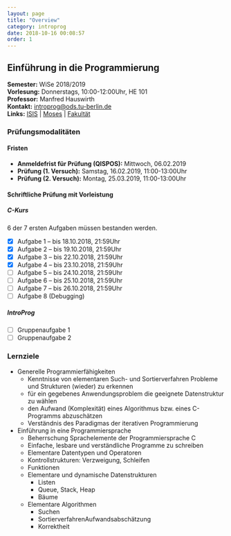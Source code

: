 ```yaml
---
layout: page
title: "Overview"
category: introprog
date: 2018-10-16 00:08:57
order: 1
---
```

## Einführung in die Programmierung

**Semester:** WiSe 2018/2019 <br>
**Vorlesung:** Donnerstags, 10:00-12:00Uhr, HE 101 <br>
**Professor:** Manfred Hauswirth <br>
**Kontakt:** introprog@ods.tu-berlin.de <br>
**Links:** [ISIS](https://isis.tu-berlin.de/course/view.php?id=14082) | [Moses](https://moseskonto.tu-berlin.de/moses/modultransfersystem/bolognamodule/beschreibung/anzeigen.html?number=40017&version=6&sprache=1) | [Fakultät](https://www.ods.tu-berlin.de/menue/lehre/)

### Prüfungsmodalitäten

#### Fristen
- **Anmeldefrist für Prüfung (QISPOS):** Mittwoch, 06.02.2019
- **Prüfung (1. Versuch):** Samstag, 16.02.2019, 11:00-13:00Uhr
- **Prüfung (2. Versuch):** Montag, 25.03.2019, 11:00-13:00Uhr

#### Schriftliche Prüfung mit Vorleistung

##### C-Kurs
6 der 7 ersten Aufgaben müssen bestanden werden.
- [x] Aufgabe 1 – bis 18.10.2018, 21:59Uhr
- [x] Aufgabe 2 – bis 19.10.2018, 21:59Uhr
- [x] Aufgabe 3 – bis 22.10.2018, 21:59Uhr
- [x] Aufgabe 4 – bis 23.10.2018, 21:59Uhr
- [ ] Aufgabe 5 – bis 24.10.2018, 21:59Uhr
- [ ] Aufgabe 6 – bis 25.10.2018, 21:59Uhr
- [ ] Aufgabe 7 – bis 26.10.2018, 21:59Uhr
- [ ] Aufgabe 8 (Debugging)

##### IntroProg
- [ ] Gruppenaufgabe 1
- [ ] Gruppenaufgabe 2

### Lernziele
* Generelle Programmierfähigkeiten
  * Kenntnisse von elementaren Such- und Sortierverfahren
  Probleme und Strukturen (wieder) zu erkennen
  * für ein gegebenes Anwendungsproblem die geeignete Datenstruktur zu wählen
  * den Aufwand (Komplexität) eines Algorithmus bzw. eines C-Programms abzuschätzen
  * Verständnis des Paradigmas der iterativen Programmierung
* Einführung in eine Programmiersprache
  * Beherrschung Sprachelemente der Programmiersprache C
  * Einfache, lesbare und verständliche Programme zu schreiben
  * Elementare Datentypen und Operatoren
  * Kontrollstrukturen: Verzweigung, Schleifen
  * Funktionen
  * Elementare und dynamische Datenstrukturen
    * Listen
    * Queue, Stack, Heap
    * Bäume
  * Elementare Algorithmen
    * Suchen
    * SortierverfahrenAufwandsabschätzung
    * Korrektheit
